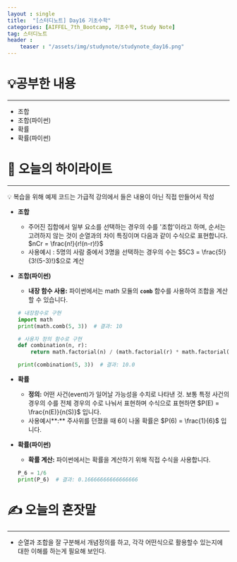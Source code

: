 ```yaml
---
layout : single
title:  "[스터디노트] Day16 기초수학"
categories: [AIFFEL_7th_Bootcamp, 기초수학, Study Note]
tag: 스터디노트
header :
    teaser : "/assets/img/studynote/studynote_day16.png"
---
```



# 💡공부한 내용

---

- 조합
- 조합(파이썬)
- 확률
- 확률(파이썬)

# 📝 오늘의 하이라이트

---

<aside>
💡 복습을 위해 예제 코드는 가급적 강의에서 들은 내용이 아닌 직접 만들어서 작성

</aside>

- **조합**
    - 주어진 집합에서 일부 요소를 선택하는 경우의 수를 '조합'이라고 하며, 순서는 고려하지 않는 것이 순열과의 차이 특징이며 다음과 같이 수식으로 표현합니다.  $nCr = \frac{n!}{r!(n-r)!}$
    - 사용예시 : 5명의 사람 중에서 3명을 선택하는 경우의 수는 $5C3 = \frac{5!}{3!(5-3)!}$으로 계산
- **조합(파이썬)**
    - **내장 함수 사용:** 파이썬에서는 math 모듈의 **`comb`** 함수를 사용하여 조합을 계산할 수 있습니다.
    
    ```python
    # 내장함수로 구현
    import math
    print(math.comb(5, 3))  # 결과: 10
    
    # 사용자 정의 함수로 구현
    def combination(n, r):
        return math.factorial(n) / (math.factorial(r) * math.factorial(n - r))
    
    print(combination(5, 3))  # 결과: 10.0
    ```
    
- **확률**
    - **정의:** 어떤 사건(event)가 일어날 가능성을 수치로 나타낸 것. 보통 특정 사건의 경우의 수를 전체 경우의 수로 나눠서 표현하며 수식으로 표현하면 $P(E) = \frac{n(E)}{n(S)}$ 입니다.
    - 사용예시**:** 주사위를 던졌을 때 6이 나올 확률은 $P(6) = \frac{1}{6}$ 입니다.
- **확률(파이썬)**
    - **확률 계산:** 파이썬에서는 확률을 계산하기 위해 직접 수식을 사용합니다.
    
    ```python
    P_6 = 1/6
    print(P_6)  # 결과: 0.16666666666666666
    ```
    

# ✍️ 오늘의 혼잣말

---

- 순열과 조합을 잘 구분해서 개념정의를 하고, 각각 어떤식으로 활용할수 있는지에 대한 이해를 하는게 필요해 보인다.